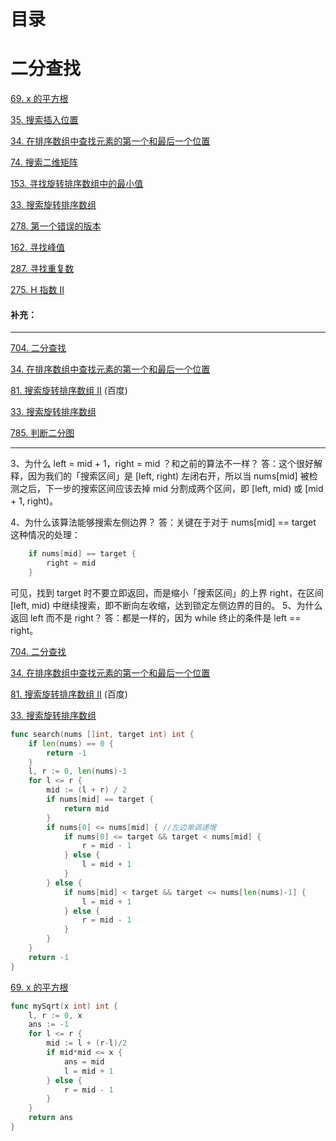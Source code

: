 # 目录
# 二分查找

[69. x 的平方根](https://leetcode-cn.com/problems/sqrtx/)

[35. 搜索插入位置](https://leetcode-cn.com/problems/search-insert-position/)

[34. 在排序数组中查找元素的第一个和最后一个位置](https://leetcode-cn.com/problems/find-first-and-last-position-of-element-in-sorted-array/)

[74. 搜索二维矩阵](https://leetcode-cn.com/problems/search-a-2d-matrix/)

[153. 寻找旋转排序数组中的最小值](https://leetcode-cn.com/problems/find-minimum-in-rotated-sorted-array/)

[33. 搜索旋转排序数组](https://leetcode-cn.com/problems/search-in-rotated-sorted-array/)

[278. 第一个错误的版本](https://leetcode-cn.com/problems/first-bad-version/)

[162. 寻找峰值](https://leetcode-cn.com/problems/find-peak-element/)

[287. 寻找重复数](https://leetcode-cn.com/problems/find-the-duplicate-number/)

[275. H 指数 II](https://leetcode-cn.com/problems/h-index-ii/)

#### 补充：
------
[704. 二分查找](https://leetcode-cn.com/problems/binary-search/)

[34. 在排序数组中查找元素的第一个和最后一个位置](https://leetcode-cn.com/problems/find-first-and-last-position-of-element-in-sorted-array/)

[81. 搜索旋转排序数组 II](https://leetcode-cn.com/problems/search-in-rotated-sorted-array-ii/) (百度)

[33. 搜索旋转排序数组](https://leetcode-cn.com/problems/search-in-rotated-sorted-array/)

[785. 判断二分图](https://leetcode-cn.com/problems/is-graph-bipartite/)




------

3、为什么 left = mid + 1，right = mid ？和之前的算法不一样？
答：这个很好解释，因为我们的「搜索区间」是 [left, right) 左闭右开，所以当 nums[mid] 被检测之后，下一步的搜索区间应该去掉 mid 分割成两个区间，即 [left, mid) 或 [mid + 1, right)。

4、为什么该算法能够搜索左侧边界？
答：关键在于对于 nums[mid] == target 这种情况的处理：
``` go
    if nums[mid] == target {
		right = mid
	}     
```
可见，找到 target 时不要立即返回，而是缩小「搜索区间」的上界 right，在区间 [left, mid) 中继续搜索，即不断向左收缩，达到锁定左侧边界的目的。
5、为什么返回 left 而不是 right？
答：都是一样的，因为 while 终止的条件是 left == right。

[704. 二分查找](https://leetcode-cn.com/problems/binary-search/)

[34. 在排序数组中查找元素的第一个和最后一个位置](https://leetcode-cn.com/problems/find-first-and-last-position-of-element-in-sorted-array/)




[81. 搜索旋转排序数组 II](https://leetcode-cn.com/problems/search-in-rotated-sorted-array-ii/) (百度)



[33. 搜索旋转排序数组](https://leetcode-cn.com/problems/search-in-rotated-sorted-array/)

``` go
func search(nums []int, target int) int {
	if len(nums) == 0 {
		return -1
	}
	l, r := 0, len(nums)-1
	for l <= r {
		mid := (l + r) / 2
		if nums[mid] == target {
			return mid
		}
		if nums[0] <= nums[mid] { //左边单调递增
			if nums[0] <= target && target < nums[mid] {
				r = mid - 1
			} else {
				l = mid + 1
			}
		} else {
			if nums[mid] < target && target <= nums[len(nums)-1] {
				l = mid + 1
			} else {
				r = mid - 1
			}
		}
	}
	return -1
}
```

[69. x 的平方根](https://leetcode-cn.com/problems/sqrtx/)

``` go
func mySqrt(x int) int {
	l, r := 0, x
	ans := -1
	for l <= r {
		mid := l + (r-l)/2
		if mid*mid <= x {
			ans = mid
			l = mid + 1
		} else {
			r = mid - 1
		}
	}
	return ans
}
```

